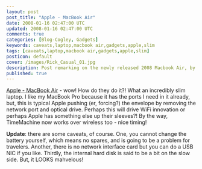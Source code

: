 ```yaml
---           
layout: post
post_title: "Apple - MacBook Air"
date: 2008-01-16 02:47:00 UTC
updated: 2008-01-16 02:47:00 UTC
comments: true
categories: [Blog-Cogley, Gadgets]
keywords: caveats,laptop,macbook air,gadgets,apple,slim
tags: [caveats,laptop,macbook air,gadgets,apple,slim]
posticon: default
cover: /images/Rick_Casual_01.jpg
description: Post remarking on the newly released 2008 Macbook Air, by Rick Cogley.
published: true 
---
```

 
[Apple - MacBook Air](http://www.apple.com/macbookair/) - wow! How do they do it?! What an incredibly slim laptop. I like my MacBook Pro because it has the ports I need in it already, but, this is typical Apple pushing (er, forcing?) the envelope by removing the network port and optical drive. Perhaps this will drive WiFi innovation or perhaps Apple has something else up their sleeves?! By the way, TimeMachine now works over wireless too - nice timing!

**Update**: there are some caveats, of course. One, you cannot change the battery yourself, which means no spares, and is going to be a problem for travelers. Another, there is no network interface card but you can do a USB NIC if you like. Thirdly, the internal hard disk is said to be a bit on the slow side. But, it LOOKS mahvelous!

